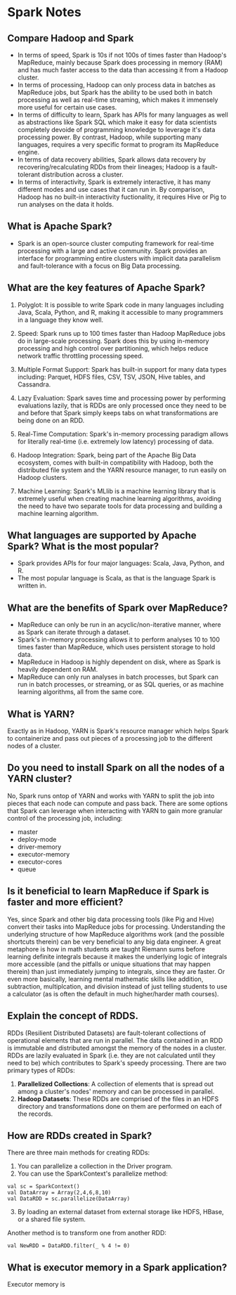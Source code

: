 # Spark Notes

## Compare Hadoop and Spark

-	In terms of speed, Spark is 10s if not 100s of times faster than Hadoop's MapReduce, mainly because Spark does processing in memory (RAM) and has much faster access to the data than accessing it from a Hadoop cluster.
- In terms of processing, Hadoop can only process data in batches as MapReduce jobs, but Spark has the ability to be used both in batch processing as well as real-time streaming, which makes it immensely more useful for certain use cases.
-	In terms of difficulty to learn, Spark has APIs for many languages as well as abstractions like Spark SQL which make it easy for data scientists completely devoide of programming knowledge to leverage it's data processing power. By contrast, Hadoop, while supporting many languages, requires a very specific format to program its MapReduce engine.
-	In terms of data recovery abilities, Spark allows data recovery by recovering/recalculating RDDs from their lineages; Hadoop is a fault-tolerant distribution across a cluster.
-	In terms of interactivity, Spark is extremely interactive, it has many different modes and use cases that it can run in. By comparison, Hadoop has no built-in interactivity fuctionality, it requires Hive or Pig to run analyses on the data it holds.

## What is Apache Spark?

-	Spark is an open-source cluster computing framework for real-time processing with a large and active community. Spark provides an interface for programming entire clusters with implicit data parallelism and fault-tolerance with a focus on Big Data processing.

## What are the key features of Apache Spark?

1. Polyglot: It is possible to write Spark code in many languages including Java, Scala, Python, and R, making it accessible to many programmers in a language they know well.

2. Speed: Spark runs up to 100 times faster than Hadoop MapReduce jobs do in large-scale processing. Spark does this by using in-memory processing and high control over partitioning, which helps reduce network traffic throttling processing speed.

3. Multiple Format Support: Spark has built-in support for many data types including: Parquet, HDFS files, CSV, TSV, JSON, Hive tables, and Cassandra.

4. Lazy Evaluation: Spark saves time and processing power by performing evaluations lazily, that is RDDs are only processed once they need to be and before that Spark simply keeps tabs on what transformations are being done on an RDD.

5. Real-Time Computation: Spark's in-memory processing paradigm allows for literally real-time (i.e. extremely low latency) processing of data.

6. Hadoop Integration: Spark, being part of the Apache Big Data ecosystem, comes with built-in compatibility with Hadoop, both the distributed file system and the YARN resource manager, to run easily on Hadoop clusters.

7. Machine Learning: Spark's MLlib is a machine learning library that is extremely useful when creating machine learning algorithms, avoiding the need to have two separate tools for data processing and building a machine learning algorithm.

## What languages are supported by Apache Spark? What is the most popular?

-	Spark provides APIs for four major languages: Scala, Java, Python, and R.
- The most popular language is Scala, as that is the language Spark is written in.

## What are the benefits of Spark over MapReduce?

- MapReduce can only be run in an acyclic/non-iterative manner, where as Spark can iterate through a dataset.
- Spark's in-memory processing allows it to perform analyses 10 to 100 times faster than MapReduce, which uses persistent storage to hold data.
- MapReduce in Hadoop is highly dependent on disk, where as Spark is heavily dependent on RAM.
- MapReduce can only run analyses in batch processes, but Spark can run in batch processes, or streaming, or as SQL queries, or as machine learning algorithms, all from the same core.

## What is YARN?

Exactly as in Hadoop, YARN is Spark's resource manager which helps Spark to containerize and pass out pieces of a processing job to the different nodes of a cluster.

## Do you need to install Spark on all the nodes of a YARN cluster?

No, Spark runs ontop of YARN and works with YARN to split the job into pieces that each node can compute and pass back. There are some options that Spark can leverage when interacting with YARN to gain more granular control of the processing job, including:
- master
- deploy-mode
- driver-memory
- executor-memory
- executor-cores
- queue

## Is it beneficial to learn MapReduce if Spark is faster and more efficient?

Yes, since Spark and other big data processing tools (like Pig and Hive) convert their tasks into MapReduce jobs for processing. Understanding the underlying structure of how MapReduce algorithms work (and the possible shortcuts therein) can be very beneficial to any big data engineer. A great metaphore is how in math students are taught Riemann sums before learning definite integrals because it makes the underlying logic of integrals more accessible (and the pitfalls or unique situations that may happen therein) than just immediately jumping to integrals, since they are faster. Or even more basically, learning mental mathematic skills like addition, subtraction, multiplcation, and division instead of just telling students to use a calculator (as is often the default in much higher/harder math courses).

## Explain the concept of RDDS.

RDDs (Resilient Distributed Datasets) are fault-tolerant collections of operational elements that are run in parallel. The data contained in an RDD is immutable and distributed amongst the memory of the nodes in a cluster. RDDs are lazily evaluated in Spark (i.e. they are not calculated until they need to be) which contributes to Spark's speedy processing. There are two primary types of RDDs:
1.  **Parallelized Collections**: A collection of elements that is spread out among a cluster's nodes' memory and can be processed in parallel.
2.  **Hadoop Datasets**: These RDDs are comprised of the files in an HDFS directory and transformations done on them are performed on each of the records.

## How are RDDs created in Spark?

There are three main methods for creating RDDs:
1.  You can parallelize a collection in the Driver program.
2.  You can use the SparkContext's parallelize method:
~~~
val sc = SparkContext()
val DataArray = Array(2,4,6,8,10)
val DataRDD = sc.parallelize(DataArray)
~~~
3. By loading an external dataset from external storage like HDFS, HBase, or a shared file system.

Another method is to transform one from another RDD:
~~~
val NewRDD = DataRDD.filter(_ % 4 != 0)
~~~

## What is executor memory in a Spark application?

Executor memory is 
